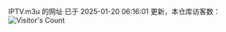 IPTV.m3u 的网址 已于 2025-01-20 06:16:01 更新，本仓库访客数：![Visitor's Count](https://profile-counter.glitch.me/hero1898_tv/count.svg)
